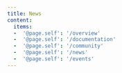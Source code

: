 ```yaml
---
title: News
content:
  items:
  -  '@page.self': '/overview'
  -  '@page.self': '/documentation'
  -  '@page.self': '/community'
  -  '@page.self': '/news'
  -  '@page.self': '/events'
---
```


